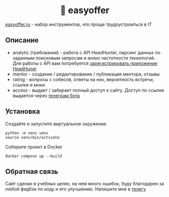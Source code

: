<h1 align="center"> 👾 easyoffer </h1>

[easyoffer.ru](https://easyoffer.ru) - набор инструментов, что проще трудоустроиться в IT


## Описание
- analytic (требования) - работа с API HeadHunter, парсинг данных по заданным поисковым запросам и анлиз частотности технологий. Для работы с API вам потребуется [зарегистрировать приложение HeadHuner](https://dev.hh.ru/)
- mentor - создание / редактирование / публикация ментора, отзывы
- rating - вопросы с собесов, ответы на них, вероятность встречи, ссылки и моки
- access - выдает / забирает полный доступ к сайту. Доступ по ссылке выдается через [телеграм бота](https://easyoffer.ru)

## Установка
Создайте и запустите виртуальное окружение
```
python -m venv venv
source venv/bin/activate
```
Соберите проект в Docker
```
docker compose up --build
```

## Обратная связь
Сайт сделан в учебных целях, на нем много ошибок, буду благодарен за любой фидбэк по коду и его улучшению. Напишите мне в [телегу](https://t.me/kivaiko)